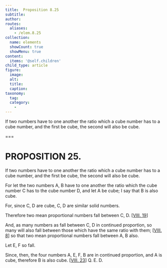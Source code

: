 ```yaml
---
title:  Proposition 8.25
subtitle: 
author:
routes:
  aliases:
    - /elem.8.25
collection:
  name: elements
  showCount: true
  showMenu: true
content:
  items: '@self.children'
child_type: article
figure:
  image:
  alt:
  title:
  caption:
taxonomy:
  tag:
  category:
    - 
---
```


<p>
       <hi rend="ital">If two numbers have to one another the ratio which a cube number has to a cube number, and the first be cube, the second will also be cube.</hi>
      </p>

===

<h1>PROPOSITION 25.</h1>
<p>
       <span class="ital">If two numbers have to one another the ratio which a cube number has to a cube number, and the first be cube, the second will also be cube.</span>
      </p>

<p>For let the two numbers <span class="ital">A</span>, <span class="ital">B</span> have to one another the ratio which the cube number <span class="ital">C</span> has to the cube number <span class="ital">D</span>, and let <span class="ital">A</span> be cube; I say that <span class="ital">B</span> is also cube. <pb n="381"/></p>

<p>For, since <span class="ital">C</span>, <span class="ital">D</span> are cube, <span class="ital">C</span>, <span class="ital">D</span> are similar solid numbers. </p>

<p>Therefore two mean proportional numbers fall between <span class="ital">C</span>, <span class="ital">D</span>. [<a href="/elem.8.19">VIII. 19</a>] 
      </p>

<p>And, as many numbers as fall between <span class="ital">C</span>, <span class="ital">D</span> in continued proportion, so many will also fall between those which have the same ratio with them; [<a href="/elem.8.8">VIII. 8</a>] so that two mean proportional numbers fall between <span class="ital">A</span>, <span class="ital">B</span> also. </p>

<p>Let <span class="ital">E</span>, <span class="ital">F</span> so fall. </p>

<p>Since, then, the four numbers <span class="ital">A</span>, <span class="ital">E</span>, <span class="ital">F</span>, <span class="ital">B</span> are in continued proportion, and <span class="ital">A</span> is cube, therefore <span class="ital">B</span> is also cube. [<a href="/elem.8.23">VIII. 23</a>] Q. E. D.</p>
